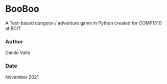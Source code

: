 # BooBoo 

A Text-based dungeon / adventure game in Python created for COMP1510 at BCIT

### Author
Danilo Valle

### Date 
November 2021